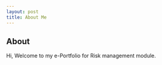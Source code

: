 ```yaml
---
layout: post
title: About Me
---
```


## About

Hi, Welcome to my e-Portfolio for Risk management module.
